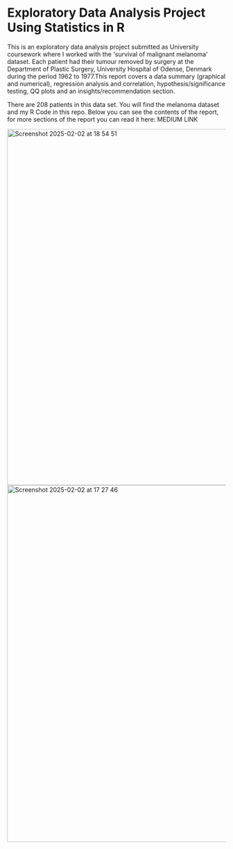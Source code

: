 # Exploratory Data Analysis Project Using Statistics in R

This is an exploratory data analysis project submitted as University coursework where I worked with the 'survival of malignant melanoma' dataset. Each patient had their tumour removed by surgery at the Department of Plastic Surgery, University Hospital of Odense, Denmark during the period 1962 to 1977.This report covers a data summary (graphical and numerical), regression analysis and correlation, hypothesis/significance testing, QQ plots and an insights/recommendation section. 

There are 208 patients in this data set. You will find the melanoma dataset and my R Code in this repo. Below you can see the contents of the report, for more sections of the report you can read it here: MEDIUM LINK

<img width="820" alt="Screenshot 2025-02-02 at 18 54 51" src="https://github.com/user-attachments/assets/f5fcb950-07b5-4d16-8f48-ab5cc06a866c" />

<img width="822" alt="Screenshot 2025-02-02 at 17 27 46" src="https://github.com/user-attachments/assets/5248b946-b47e-495a-a8a9-f0f386515bda" />
